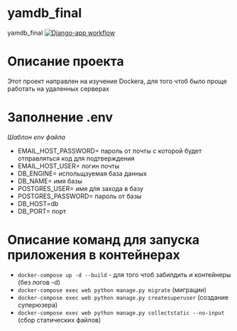 # yamdb_final
yamdb_final
[![Django-app workflow](https://github.com/iPROJEKT/yamdb_final/actions/workflows/yamdb_workflow.yaml/badge.svg)](https://github.com/iPROJEKT/yamdb_final/actions/workflows/yamdb_workflow.yaml)
# Описание проекта
Этот проект направлен на изучение Dockera, для того чтоб было проще работать на удаленных серверах
# Заполнение .env
*Шаблон env файла*
- EMAIL_HOST_PASSWORD= пароль от почты с которой будет отправляться код для подтверждения 
- EMAIL_HOST_USER= логин почты
- DB_ENGINE= испольщзуемая база данных
- DB_NAME= имя базы
- POSTGRES_USER= имя для захода в базу
- POSTGRES_PASSWORD= пароль от базы
- DB_HOST=db
- DB_PORT= порт
# Описание команд для запуска приложения в контейнерах
- ```docker-compose up -d --build``` - для того чтоб забилдить и контейнеры (без логов -d)
- ```docker-compose exec web python manage.py migrate``` (миграции)
- ```docker-compose exec web python manage.py createsuperuser``` (создание суперюзера)
- ```docker-compose exec web python manage.py collectstatic --no-input``` (сбор статических файлов)
